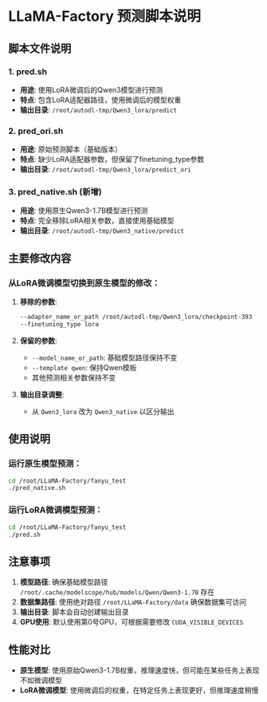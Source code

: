 # LLaMA-Factory 预测脚本说明

## 脚本文件说明

### 1. pred.sh
- **用途**: 使用LoRA微调后的Qwen3模型进行预测
- **特点**: 包含LoRA适配器路径，使用微调后的模型权重
- **输出目录**: `/root/autodl-tmp/Qwen3_lora/predict`

### 2. pred_ori.sh  
- **用途**: 原始预测脚本（基础版本）
- **特点**: 缺少LoRA适配器参数，但保留了finetuning_type参数
- **输出目录**: `/root/autodl-tmp/Qwen3_lora/predict_ori`

### 3. pred_native.sh (新增)
- **用途**: 使用原生Qwen3-1.7B模型进行预测
- **特点**: 完全移除LoRA相关参数，直接使用基础模型
- **输出目录**: `/root/autodl-tmp/Qwen3_native/predict`

## 主要修改内容

### 从LoRA微调模型切换到原生模型的修改：

1. **移除的参数**:
   ```bash
   --adapter_name_or_path /root/autodl-tmp/Qwen3_lora/checkpoint-393
   --finetuning_type lora
   ```

2. **保留的参数**:
   - `--model_name_or_path`: 基础模型路径保持不变
   - `--template qwen`: 保持Qwen模板
   - 其他预测相关参数保持不变

3. **输出目录调整**:
   - 从 `Qwen3_lora` 改为 `Qwen3_native` 以区分输出

## 使用说明

### 运行原生模型预测：
```bash
cd /root/LLaMA-Factory/fanyu_test
./pred_native.sh
```

### 运行LoRA微调模型预测：
```bash
cd /root/LLaMA-Factory/fanyu_test  
./pred.sh
```

## 注意事项

1. **模型路径**: 确保基础模型路径 `/root/.cache/modelscope/hub/models/Qwen/Qwen3-1.7B` 存在
2. **数据集路径**: 使用绝对路径 `/root/LLaMA-Factory/data` 确保数据集可访问
3. **输出目录**: 脚本会自动创建输出目录
4. **GPU使用**: 默认使用第0号GPU，可根据需要修改 `CUDA_VISIBLE_DEVICES`

## 性能对比

- **原生模型**: 使用原始Qwen3-1.7B权重，推理速度快，但可能在某些任务上表现不如微调模型
- **LoRA微调模型**: 使用微调后的权重，在特定任务上表现更好，但推理速度稍慢
